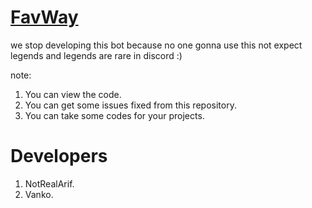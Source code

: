 # [FavWay](https://FavWay.cf)
we stop developing this bot because no one gonna use this not expect legends and legends are rare in discord :)


note:
1. You can view the code.
2. You can get some issues fixed from this repository.
3. You can take some codes for your projects.
# Developers
1. NotRealArif.
2. Vanko.
